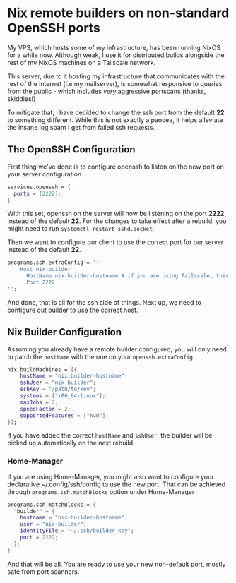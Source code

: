 # Nix remote builders on non-standard OpenSSH ports

My VPS, which hosts some of my infrastructure, has been running NixOS for a
while now. Although weak, I use it for distributed builds alongside the rest of
my NixOS machines on a Tailscale network.

This server, due to it hosting my infrastructure that communicates with the rest
of the internet (i.e my mailserver), is somewhat responsive to queries from the
public - which includes _very_ aggressive portscans (thanks, skiddies!)

To mitigate that, I have decided to change the ssh port from the default **22**
to something different. While this is not exactly a pancea, it helps alleviate
the insane log spam I get from failed ssh requests.

## The OpenSSH Configuration

First thing we've done is to configure openssh to listen on the new port on your
server configuration

```nix
services.openssh = {
  ports = [2222];
}
```

With this set, openssh on the server will now be listening on the port **2222**
instead of the default **22**. For the changes to take effect after a rebuild,
you might need to run `systemctl restart sshd.socket`.

Then we want to configure our client to use the correct port for our server
instead of the default **22**.

```nix
programs.ssh.extraConfig = ''
    Host nix-builder
      HostName nix-builder-hostname # if you are using Tailscale, this can just be the hostname of a device on your Tailscale network
	  Port 2222
'';
```

And done, that is all for the ssh side of things. Next up, we need to configure
out builder to use the correct host.

## Nix Builder Configuration

Assuming you already have a remote builder configured, you will only need to
patch the `hostName` with the one on your `openssh.extraConfig`.

```nix
nix.buildMachines = [{
    hostName = "nix-builder-hostname";
    sshUser = "nix-builder";
    sshKey = "/path/to/key";
    systems = ["x86_64-linux"];
    maxJobs = 2;
    speedFactor = 2;
    supportedFeatures = ["kvm"];
}];
```

If you have added the correct `hostName` and `sshUser`, the builder will be
picked up automatically on the next rebuild.

### Home-Manager

If you are using Home-Manager, you might also want to configure your declarative
~/.config/ssh/config to use the new port. That can be achieved through
`programs.ssh.matchBlocks` option under Home-Manager

```nix
programs.ssh.matchBlocks = {
  "builder" = {
    hostname = "nix-builder-hostname";
    user = "nix-builder";
    identityFile = "~/.ssh/builder-key";
    port = 2222;
  };
}
```

And that will be all. You are ready to use your new non-default port, mostly
safe from port scanners.
